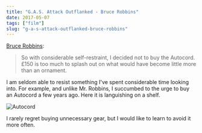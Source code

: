 ```yaml
---
title: "G.A.S. Attack Outflanked - Bruce Robbins"
date: 2017-05-07
tags: ["film"]
slug: "g-a-s-attack-outflanked-bruce-robbins"
---
```


[Bruce Robbins][1]:

> So with considerable self-restraint, I decided not to buy the Autocord. £150 is too much to splash out on what would have become little more than an ornament.

I am seldom able to resist something I've spent considerable time looking into. For example, and unlike Mr. Robbins, I succumbed to the urge to buy an Autocord a few years ago. Here it is languishing on a shelf.

![Autocord](/img/2017/autocord-on-shelf-768x650.jpg)

I rarely regret buying unnecessary gear, but I would like to learn to avoid it more often.

 [1]: http://www.theonlinedarkroom.com/2017/05/gas-attack-outflanked.html
